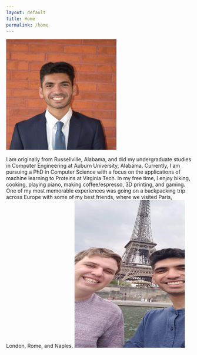```yaml
---
layout: default 
title: Home
permalink: /home
---
```

<img src="../media/headshot.png" alt="Bernard Moussad" style="height: 300px; width:300px;"/>

I am originally from Russellville, Alabama, and did my undergraduate studies in Computer Engineering at Auburn University, Alabama. Currently, I am pursuing a PhD in Computer Science with a focus on  the applications of machine learning to Proteins at Virginia Tech. In my free time, I enjoy biking, cooking, playing piano, making coffee/espresso, 3D printing, and gaming. One of my most memorable experiences was going on a backpacking trip across Europe with some of my best friends, where we visited Paris, London, Rome, and Naples.
<img src="../media/paris.jpg" alt="Paris" style="height: 400px; width:300px;"/>


